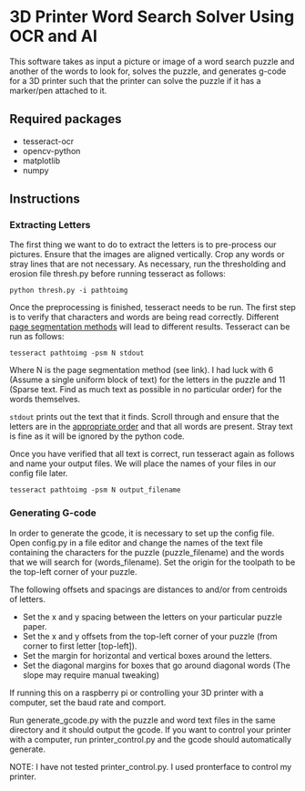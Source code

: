 # 3D Printer Word Search Solver Using OCR and AI
This software takes as input a picture or image of a word search puzzle and another of the words to look for, solves the puzzle, and generates g-code for a 3D printer such that the printer can solve the puzzle if it has a marker/pen attached to it.

## Required packages
  * tesseract-ocr
  * opencv-python
  * matplotlib
  * numpy

## Instructions
### Extracting Letters

The first thing we want to do to extract the letters is to pre-process our pictures. Ensure that the images are aligned vertically. Crop any words or stray lines that are not necessary. As necessary, run the thresholding and erosion file thresh.py before running tesseract as follows:

`python thresh.py -i pathtoimg`

Once the preprocessing is finished, tesseract needs to be run. The first step is to verify that characters and words are being read correctly. Different [page segmentation methods](https://github.com/tesseract-ocr/tesseract/wiki/ImproveQuality#page-segmentation-method) will lead to different results. Tesseract can be run as follows:

`tesseract pathtoimg -psm N stdout`

Where N is the page segmentation method (see link). I had luck with 6 (Assume a single uniform block of text) for the letters in the puzzle and 11 (Sparse text. Find as much text as possible in no particular order) for the words themselves.

`stdout` prints out the text that it finds. Scroll through and ensure that the letters are in the [appropriate order](http://jeronimomora.com/word-search-cv-cnc/images/tesseract.PNG) and that all words are present. Stray text is fine as it will be ignored by the python code.

Once you have verified that all text is correct, run tesseract again as follows and name your output files. We will place the names of your files in our config file later.

`tesseract pathtoimg -psm N output_filename`

### Generating G-code

In order to generate the gcode, it is necessary to set up the config file. Open config.py in a file editor and change the names of the text file containing the characters for the puzzle (puzzle_filename) and the words that we will search for (words_filename). Set the origin for the toolpath to be the top-left corner of your puzzle. 

The following offsets and spacings are distances to and/or from centroids of letters.

  * Set the x and y spacing between the letters on your particular puzzle paper. 
  * Set the x and y offsets from the top-left corner of your puzzle (from corner to first letter [top-left]). 
  * Set the margin for horizontal and vertical boxes around the letters.
  * Set the diagonal margins for boxes that go around diagonal words (The slope may require manual tweaking)
  
If running this on a raspberry pi or controlling your 3D printer with a computer, set the baud rate and comport. 

Run generate_gcode.py with the puzzle and word text files in the same directory and it should output the gcode. If you want to control your printer with a computer, run printer_control.py and the gcode should automatically generate. 

NOTE: I have not tested printer_control.py. I used pronterface to control my printer.
  

